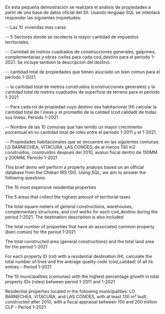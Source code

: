 En esta pequeña demostración se realizará el analisis de propiedades a partir de una base de datos oficial del SII. 
Usando lenguaje SQL se intentará responder las siguientes inquietudes:

-- Las 10 viviendas mas caras

-- 5 Sectores donde se recolecta la mayor cantidad de impuestos territoriales. 

-- Cantidad de metros cuadrados de construcciones generales, galpones, complementarias y obras civiles para cada cod_destino para el periodo 1-2021. Se incluye tambien la descripcion del destino.

-- cantidad total de propiedades que tienen asociado un bien comun para el periodo 1-2021.

-- la cantidad total de metros construidos (construcciones generales) y la cantidad total de metros cuadrados de superficie de terreno para el periodo 1-2021

-- Para cada rol de propiedad cuyo destino sea habitacional (H) calcular la cantidad total de l´ıneas y el promedio de la calidad (cod calidad) de todas sus líneas. Periodo 1-2021

-- Nombre de las 10 comunas que han tenido un mayor crecimiento porcentual en su cantidad total de roles entre el periodo 1-2011 y el 1-2021.
 
-- Propiedades habitacionales que se encuentre en las siguientes comunas: LO BARNECHEA, VITACURA, LAS CONDES, de al menos 130 m2 construidos, cosntruidos despues del 2010, avaluo fiscal dentro de 150MM y 200MM, Periodo 1-2021

This brief demo will perform a property analysis based on an official database from the Chilean IRS (SII).
Using SQL, we aim to answer the following questions:

The 10 most expensive residential properties

The 5 areas that collect the highest amount of territorial taxes

The total square meters of general constructions, warehouses, complementary structures, and civil works for each cod_destino during the period 1-2021. The destination description is also included

The total number of properties that have an associated common property (bien común) for the period 1-2021

The total constructed area (general constructions) and the total land area for the period 1-2021

For each property ID (rol) with a residential destination (H), calculate the total number of lines and the average quality code (cod_calidad) of all its entries – Period 1-2021

The 10 municipalities (comunas) with the highest percentage growth in total property IDs (roles) between period 1-2011 and 1-2021

Residential properties located in the following municipalities: LO BARNECHEA, VITACURA, and LAS CONDES, with at least 130 m² built, constructed after 2010, with a fiscal appraisal between 150 and 200 million CLP – Period 1-2021

